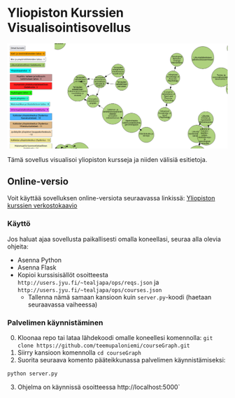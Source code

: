 
# Yliopiston Kurssien Visualisointisovellus

![CourseGraph App](./courseGraph.png)

Tämä sovellus visualisoi yliopiston kursseja ja niiden välisiä esitietoja.

## Online-versio

Voit käyttää sovelluksen online-versiota seuraavassa linkissä:
[Yliopiston kurssien verkostokaavio](http://users.jyu.fi/~tealjapa/ops)

### Käyttö 

Jos haluat ajaa sovellusta paikallisesti omalla koneellasi, seuraa alla olevia ohjeita:

- Asenna Python
- Asenna Flask
- Kopioi kurssisisällöt osoitteesta `http://users.jyu.fi/~tealjapa/ops/reqs.json` ja `http://users.jyu.fi/~tealjapa/ops/courses.json`
    - Tallenna nämä samaan kansioon kuin `server.py`-koodi (haetaan seuraavassa vaiheessa)

### Palvelimen käynnistäminen

0. Kloonaa repo tai lataa lähdekoodi omalle koneellesi komennolla: `git clone https://github.com/teemupaloniemi/courseGraph.git`
1. Siirry kansioon komennolla `cd courseGraph` 
2. Suorita seuraava komento pääteikkunassa palvelimen käynnistämiseksi:

```bash
python server.py
`````
3. Ohjelma on käynnissä osoitteessa http://localhost:5000`
